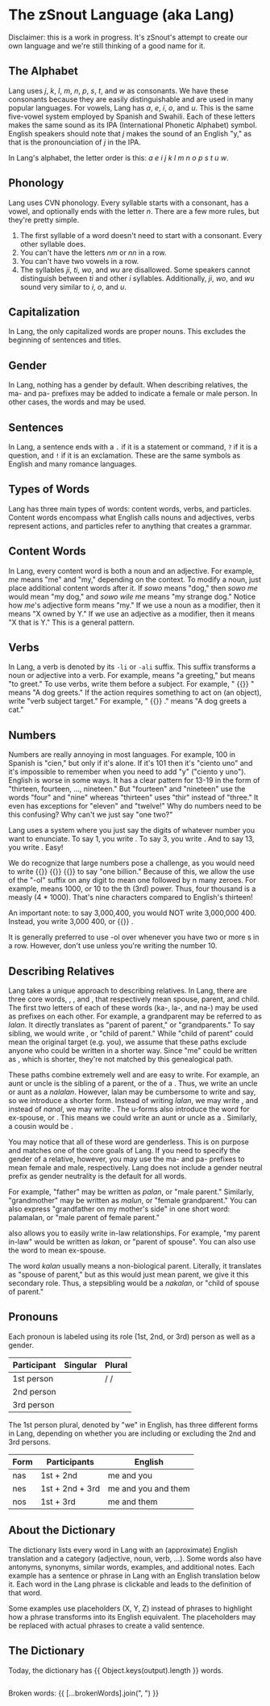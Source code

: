 <script setup lang="ts">
  import { reactive } from "vue";
  import Field from "../../components/Field.vue";
  import WordLink from "../../components/WordLink.vue";
  import {
    broken,
    dev,
    field,
    matches,
    output,
    sort,
    splitParagraph,
  } from "./index.js";

  const brokenWords = reactive(new Set<string>());

  function checkBrokenLinks() {
    brokenWords.clear();

    for (const word of broken()) {
      brokenWords.add(word);
    }
  }

  setTimeout(checkBrokenLinks, 100);
</script>

# The zSnout Language (aka Lang)

Disclaimer: this is a work in progress. It's zSnout's attempt to create our own
language and we're still thinking of a good name for it.

## The Alphabet

Lang uses _j_, _k_, _l_, _m_, _n_, _p_, _s_, _t_, and _w_ as consonants. We have
these consonants because they are easily distinguishable and are used in many
popular languages. For vowels, Lang has _a_, _e_, _i_, _o_, and _u_. This is the
same five-vowel system employed by Spanish and Swahili. Each of these letters
makes the same sound as its IPA (International Phonetic Alphabet) symbol.
English speakers should note that _j_ makes the sound of an English "y," as that
is the pronounciation of _j_ in the IPA.

In Lang's alphabet, the letter order is this: _a e i j k l m n o p s t u w_.

## Phonology

Lang uses CVN phonology. Every syllable starts with a consonant, has a vowel,
and optionally ends with the letter _n_. There are a few more rules, but they're
pretty simple.

1. The first syllable of a word doesn't need to start with a consonant. Every
   other syllable does.
2. You can't have the letters _nm_ or _nn_ in a row.
3. You can't have two vowels in a row.
4. The syllables _ji_, _ti_, _wo_, and _wu_ are disallowed. Some speakers cannot
   distinguish between _ti_ and other _i_ syllables. Additionally, _ji_, _wo_,
   and _wu_ sound very similar to _i_, _o_, and _u_.

## Capitalization

In Lang, the only capitalized words are proper nouns. This excludes the
beginning of sentences and titles.

## Gender

In Lang, nothing has a gender by default. When describing relatives, the ma- and
pa- prefixes may be added to indicate a female or male person. In other cases,
the words <WordLink word="man" /> and <WordLink word="pan" /> may be used.

## Sentences

In Lang, a sentence ends with a `.` if it is a statement or command, `?` if it
is a question, and `!` if it is an exclamation. These are the same symbols as
English and many romance languages.

## Types of Words

Lang has three main types of words: content words, verbs, and particles. Content
words encompass what English calls nouns and adjectives, verbs represent
actions, and particles refer to anything that creates a grammar.

## Content Words

In Lang, every content word is both a noun and an adjective. For example, _me_
means "me" and "my," depending on the context. To modify a noun, just place
additional content words after it. If _sowo_ means "dog," then _sowo_ _me_ would
mean "my dog," and _sowo_ _wile_ _me_ means "my strange dog." Notice how _me_'s
adjective form means "my." If we use a noun as a modifier, then it means "X
owned by Y." If we use an adjective as a modifier, then it means "X that is Y."
This is a general pattern.

## Verbs

In Lang, a verb is denoted by its `-li` or `-ali` suffix. This suffix transforms
a noun or adjective into a verb. For example, <WordLink word="ka" /> means "a
greeting," but <WordLink word="kali" /> means "to greet." To use verbs, write
them before a subject. For example, "<WordLink word="kali" /> {{}}
<WordLink word="sowo" />" means "A dog greets." If the action requires something
to act on (an object), write "verb subject <WordLink word="a" /> target." For
example, "<WordLink word="kali" /> <WordLink word="sowo" /> {{}}
<WordLink word="a" /> <WordLink word="kato" />." means "A dog greets a cat."

## Numbers

Numbers are really annoying in most languages. For example, 100 in Spanish is
"cien," but only if it's alone. If it's 101 then it's "ciento uno" and it's
impossible to remember when you need to add "y" ("ciento y uno"). English is
worse in some ways. It has a clear pattern for 13-19 in the form of "thirteen,
fourteen, ..., nineteen." But "fourteen" and "nineteen" use the words "four" and
"nine" whereas "thirteen" uses "thir" instead of "three." It even has exceptions
for "eleven" and "twelve!" Why do numbers need to be this confusing? Why can't
we just say "one two?"

Lang uses a system where you just say the digits of whatever number you want to
enunciate. To say 1, you write <WordLink word="wan" />. To say 3, you write
<WordLink word="nak" />. And to say 13, you write <WordLink word="wan" />
<WordLink word="nak" />. Easy!

We do recognize that large numbers pose a challenge, as you would need to write
<WordLink word="wan" /> <WordLink word="lo" /> <WordLink word="lo" /> {{}}
<WordLink word="lo" /> <WordLink word="lo" /> <WordLink word="lo" /> {{}}
<WordLink word="lo" /> <WordLink word="lo" /> <WordLink word="lo" /> {{}}
<WordLink word="lo" /> to say "one billion." Because of this, we allow the use
of the "-ol" suffix on any digit to mean one followed by n many zeroes. For
example, <WordLink word="nakol" /> means 1000, or 10 to the
<WordLink word="nak" />th (3rd) power. Thus, four thousand is a measly
<WordLink word="wan" /> <WordLink word="nakol" /> (4 \* 1000). That's nine
characters compared to English's thirteen!

An important note: to say 3,000,400, you would NOT write 3,000,000 400. Instead,
you write 3,000 400, or <WordLink word="nak" /> <WordLink word="nakol" /> {{}}
<WordLink word="sam" /> <WordLink word="natol" />.

It is generally preferred to use -ol over <WordLink word="lo" /> whenever you
have two or more <WordLink word="lo" />s in a row. However, don't use
<WordLink word="wanol" /> unless you're writing the number 10.

## Describing Relatives

Lang takes a unique approach to describing relatives. In Lang, there are three
core words, <WordLink word="kan" />, <WordLink word="lan" />, and
<WordLink word="nal" />, that respectively mean spouse, parent, and child. The
first two letters of each of these words (ka-, la-, and na-) may be used as
prefixes on each other. For example, a grandparent may be referred to as
_lalan_. It directly translates as "parent of parent," or "grandparents." To say
sibling, we would write <WordLink word="nalan" />, or "child of parent." While
"child of parent" could mean the original target (e.g. you), we assume that
these paths exclude anyone who could be written in a shorter way. Since "me"
could be written as <WordLink word="me" />, which is shorter, they're not
matched by this genealogical path.

These paths combine extremely well and are easy to write. For example, an aunt
or uncle is the sibling of a parent, or the <WordLink word="nalan" /> of a
<WordLink word="lan" />. Thus, we write an uncle or aunt as a _nalalan_.
However, lalan may be cumbersome to write and say, so we introduce a shorter
form. Instead of writing _lalan_, we may write <WordLink word="lun" />, and
instead of _nanal_, we may write <WordLink word="nul" />. The u-forms also
introduce the word for ex-spouse, or <WordLink word="kun" />. This means we
could write an aunt or uncle as a <WordLink word="nalun" />. Similarly, a cousin
would be <WordLink word="nulun" />.

You may notice that all of these word are genderless. This is on purpose and
matches one of the core goals of Lang. If you need to specify the gender of a
relative, however, you may use the ma- and pa- prefixes to mean female and male,
respectively. Lang does not include a gender neutral prefix as gender neutrality
is the default for all words.

For example, "father" may be written as _palan_, or "male parent." Similarly,
"grandmother" may be written as _malun_, or "female grandparent." You can also
express "grandfather on my mother's side" in one short word: palamalan, or "male
parent of female parent."

<WordLink word="kan" /> also allows you to easily write in-law relationships.
For example, "my parent in-law" would be written as _lakan_, or "parent of
spouse". You can also use the word <WordLink word="kun" /> to mean ex-spouse.

The word _kalan_ usually means a non-biological parent. Literally, it translates
as "spouse of parent," but as this would just mean parent, we give it this
secondary role. Thus, a stepsibling would be a _nakalan_, or "child of spouse of
parent."

## Pronouns

Each pronoun is labeled using its role (1st, 2nd, or 3rd) person as well as a
gender.

| Participant | Singular               | Plural                                                                      |
| ----------- | ---------------------- | --------------------------------------------------------------------------- |
| 1st person  | <WordLink word="me" /> | <WordLink word="nas" /> / <WordLink word="nes" /> / <WordLink word="nos" /> |
| 2nd person  | <WordLink word="te" /> | <WordLink word="tos" />                                                     |
| 3rd person  | <WordLink word="le" /> | <WordLink word="los" />                                                     |

The 1st person plural, denoted by "we" in English, has three different forms in
Lang, depending on whether you are including or excluding the 2nd and 3rd
persons.

| Form | Participants    | English             |
| ---- | --------------- | ------------------- |
| nas  | 1st + 2nd       | me and you          |
| nes  | 1st + 2nd + 3rd | me and you and them |
| nos  | 1st + 3rd       | me and them         |

## About the Dictionary

The dictionary lists every word in Lang with an (approximate) English
translation and a category (adjective, noun, verb, ...). Some words also have
antonyms, synonyms, similar words, examples, and additional notes. Each example
has a sentence or phrase in Lang with an English translation below it. Each word
in the Lang phrase is clickable and leads to the definition of that word.

Some examples use placeholders (X, Y, Z) instead of phrases to highlight how a
phrase transforms into its English equivalent. The placeholders may be replaced
with actual phrases to create a valid sentence.

## The Dictionary

<p style="margin-bottom: 2em">
  Today, the dictionary has {{ Object.keys(output).length }} words.
</p>

<p v-if="dev()" style="margin-bottom: 2em" @click="checkBrokenLinks">
  Broken words: {{ [...brokenWords].join(", ") }}
</p>

<p class="field-outer"> <Field
  v-model="field"
  id="language-field"
  placeholder="Type to search the dictionary..."
  type="search"
  @input="sort"
/> </p>

<template v-for="[word, info] in output">

<div
  v-if="matches(word, info)"
  :id="`word-${word}`"
  style="margin-top: 2em; scroll-margin-top: 8.5em"
  tabindex="-1"
>

**{{ word }}**
({{ Array.isArray(info.category) ? info.category.join(", ") : info.category }})
⇒ **{{ info.translation }}**

<p v-for="note in info.notes?.split(/\n+/g)">
  <WordLink
    v-for="word in splitParagraph(note)"
    :is-text="word.isText" :word="word.word"
  />
</p>

<p v-if="Array.isArray(info.similar)">
  <b>Similar to:</b>{{" "}}
  <WordLink
    v-for="(word, index) in info.similar"
    :comma="index !== info.similar.length - 1"
    :word="word"
  />
</p>

<p v-if="typeof info.similar === 'string'">
  <b>Similar to:</b>{{" "}}
  <WordLink :word="info.similar" />
</p>

<p v-if="Array.isArray(info.plural)">
  <b>Plural forms:</b>{{" "}}
  <WordLink
    v-for="(word, index) in info.plural"
    :comma="index !== info.plural.length - 1"
    :word="word"
  />
</p>

<p v-if="typeof info.plural === 'string'">
  <b>Plural form:</b>{{" "}}
  <WordLink :word="info.plural" />
</p>

<p v-if="Array.isArray(info.singular)">
  <b>Singular forms:</b>{{" "}}
  <WordLink
    v-for="(word, index) in info.singular"
    :comma="index !== info.singular.length - 1"
    :word="word"
  />
</p>

<p v-if="typeof info.singular === 'string'">
  <b>Singular form:</b>{{" "}}
  <WordLink :word="info.singular" />
</p>

<p v-if="Array.isArray(info.synonym)">
  <b>Synonyms:</b>{{" "}}
  <WordLink
    v-for="(word, index) in info.synonym"
    :comma="index !== info.synonym.length - 1"
    :word="word"
  />
</p>

<p v-if="typeof info.synonym === 'string'">
  <b>Synonym:</b>{{" "}}
  <WordLink :word="info.synonym" />
</p>

<p v-if="Array.isArray(info.antonym)">
  <b>Antonyms:</b>{{" "}}
  <WordLink
    v-for="(word, index) in info.antonym"
    :comma="index !== info.antonym.length - 1"
    :word="word"
  />
</p>

<p v-if="typeof info.antonym === 'string'">
  <b>Antonym:</b>{{" "}}
  <WordLink :word="info.antonym" />
</p>

<b v-if="info.examples">Examples:</b>

<p v-for="[source, trans] in info.examples" style="margin-left: 1em">
  <WordLink
    v-for="word in splitParagraph(source, true)"
    :is-text="word.isText" :word="word.word"
  />
  <br>
  <WordLink
    v-for="word in splitParagraph(trans)"
    :is-text="word.isText" :word="word.word"
  />
</p>

</div>

</template>

<style scoped>
  .field-outer {
    position: sticky;
    top: calc(3.5em + 1px + 2em);
    width: calc(100% - 4em);
    z-index: 2;
    margin-left: 2em;
  }

  @media (max-width: 400px) {
    .field-outer {
      top: calc(2.5em + 1px + 1.5em);
      margin-left: 1em;
      width: calc(100% - 2em);
    }
  }
</style>
